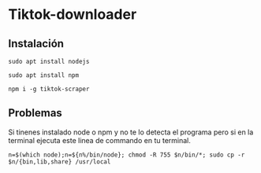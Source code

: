 # Tiktok-downloader

## Instalación

``` sudo apt install nodejs ```

``` sudo apt install npm ```

``` npm i -g tiktok-scraper ```

## Problemas

Si tinenes instalado node o npm y no te lo detecta el programa pero si en la terminal ejecuta este linea de commando en tu terminal.

``` n=$(which node);n=${n%/bin/node}; chmod -R 755 $n/bin/*; sudo cp -r $n/{bin,lib,share} /usr/local ```
